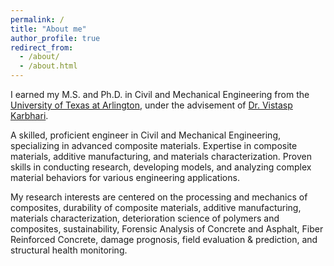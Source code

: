 ```yaml
---
permalink: /
title: "About me"
author_profile: true
redirect_from: 
  - /about/
  - /about.html
---
```


I earned my M.S. and Ph.D. in Civil and Mechanical Engineering from the [University of Texas at Arlington](https://www.uta.edu/), under the advisement of [Dr. Vistasp Karbhari](https://www.uta.edu/academics/faculty/profile?username=karbhari). 

A skilled, proficient engineer in Civil and Mechanical Engineering, specializing in advanced composite materials. Expertise in composite materials, additive manufacturing, and materials characterization. Proven skills in conducting research, developing models, and analyzing complex material behaviors for various engineering applications.

My research interests are centered on the processing and mechanics of composites, durability of composite materials, additive manufacturing, materials characterization, deterioration science of polymers and composites, sustainability, Forensic Analysis of Concrete and Asphalt, Fiber Reinforced Concrete, damage prognosis, field evaluation & prediction, and structural health monitoring. 


